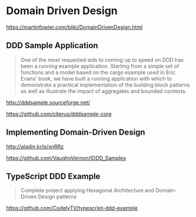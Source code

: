 # Domain Driven Design

<https://martinfowler.com/bliki/DomainDrivenDesign.html>

## DDD Sample Application

> One of the most requested aids to coming up to speed on DDD
> has been a running example application. Starting from a simple set
> of functions and a model based on the cargo example used in
> Eric Evans' book, we have built a running application with which to
> demonstrate a practical implementation of the building block patterns
> as well as illustrate the impact of aggregates and bounded contexts.

<http://dddsample.sourceforge.net/>

<https://github.com/citerus/dddsample-core>

## Implementing Domain-Driven Design

<http://aladin.kr/p/xnRRz>

<https://github.com/VaughnVernon/IDDD_Samples>

## TypeScript DDD Example

> Complete project applying Hexagonal Architecture and
> Domain-Driven Design patterns

<https://github.com/CodelyTV/typescript-ddd-example>
